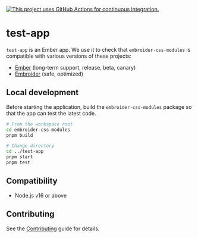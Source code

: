 [![This project uses GitHub Actions for continuous integration.](https://github.com/ijlee2/embroider-css-modules/actions/workflows/ci.yml/badge.svg)](https://github.com/ijlee2/embroider-css-modules/actions/workflows/ci.yml)

# test-app

`test-app` is an Ember app. We use it to check that `embroider-css-modules` is compatible with various versions of these projects:

- [Ember](https://emberjs.com/releases/) (long-term support, release, beta, canary)
- [Embroider](https://github.com/embroider-build/embroider/) (safe, optimized)


## Local development

Before starting the application, build the `embroider-css-modules` package so that the app can test the latest code.

```sh
# From the workspace root
cd embroider-css-modules
pnpm build

# Change directory
cd ../test-app
pnpm start
pnpm test
```


## Compatibility

* Node.js v16 or above


## Contributing

See the [Contributing](../CONTRIBUTING.md) guide for details.
